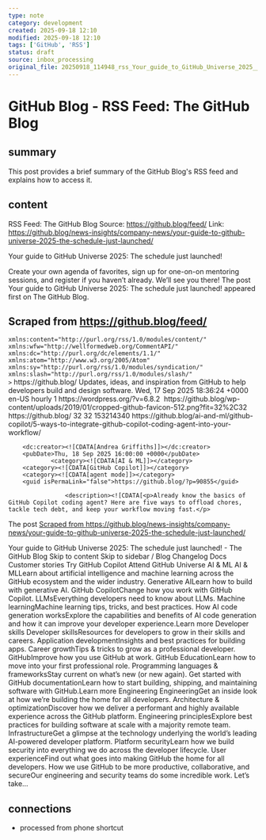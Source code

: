 ```yaml
---
type: note
category: development
created: 2025-09-18 12:10
modified: 2025-09-18 12:10
tags: ['GitHub', 'RSS']
status: draft
source: inbox_processing
original_file: 20250918_114948_rss_Your_guide_to_GitHub_Universe_2025__The_schedule_j.txt
---
```


# GitHub Blog - RSS Feed: The GitHub Blog

## summary
This post provides a brief summary of the GitHub Blog's RSS feed and explains how to access it.

## content
RSS Feed: The GitHub Blog
Source: https://github.blog/feed/
Link: https://github.blog/news-insights/company-news/your-guide-to-github-universe-2025-the-schedule-just-launched/

Your guide to GitHub Universe 2025: The schedule just launched!

Create your own agenda of favorites, sign up for one-on-on mentoring sessions, and register if you haven’t already. We’ll see you there! The post Your guide to GitHub Universe 2025: The schedule just launched! appeared first on The GitHub Blog.

## Scraped from https://github.blog/feed/
<?xml version="1.0" encoding="UTF-8"?><rss version="2.0"
	xmlns:content="http://purl.org/rss/1.0/modules/content/"
	xmlns:wfw="http://wellformedweb.org/CommentAPI/"
	xmlns:dc="http://purl.org/dc/elements/1.1/"
	xmlns:atom="http://www.w3.org/2005/Atom"
	xmlns:sy="http://purl.org/rss/1.0/modules/syndication/"
	xmlns:slash="http://purl.org/rss/1.0/modules/slash/"
	>

<channel>
	<title>The GitHub Blog</title>
	<atom:link href="https://github.blog/feed/" rel="self" type="application/rss+xml" />
	<link>https://github.blog/</link>
	<description>Updates, ideas, and inspiration from GitHub to help developers build and design software.</description>
	<lastBuildDate>Wed, 17 Sep 2025 18:36:24 +0000</lastBuildDate>
	<language>en-US</language>
	<sy:updatePeriod>
	hourly	</sy:updatePeriod>
	<sy:updateFrequency>
	1	</sy:updateFrequency>
	<generator>https://wordpress.org/?v=6.8.2</generator>

<image>
	<url>https://github.blog/wp-content/uploads/2019/01/cropped-github-favicon-512.png?fit=32%2C32</url>
	<title>The GitHub Blog</title>
	<link>https://github.blog/</link>
	<width>32</width>
	<height>32</height>
</image> 
<site xmlns="com-wordpress:feed-additions:1">153214340</site>	<item>
		<title>5 ways to integrate GitHub Copilot coding agent into your workflow</title>
		<link>https://github.blog/ai-and-ml/github-copilot/5-ways-to-integrate-github-copilot-coding-agent-into-your-workflow/</link>
		
		<dc:creator><![CDATA[Andrea Griffiths]]></dc:creator>
		<pubDate>Thu, 18 Sep 2025 16:00:00 +0000</pubDate>
				<category><![CDATA[AI & ML]]></category>
		<category><![CDATA[GitHub Copilot]]></category>
		<category><![CDATA[agent mode]]></category>
		<guid isPermaLink="false">https://github.blog/?p=90855</guid>

					<description><![CDATA[<p>Already know the basics of GitHub Copilot coding agent? Here are five ways to offload chores, tackle tech debt, and keep your workflow moving fast.</p>
<p>The post <a href="https://github.blog/ai-and-ml/github-copilot/5-ways-to-integrate-github-copilot-co...


## Scraped from https://github.blog/news-insights/company-news/your-guide-to-github-universe-2025-the-schedule-just-launched/
Your guide to GitHub Universe 2025: The schedule just launched! - The GitHub Blog Skip to content Skip to sidebar / Blog Changelog Docs Customer stories Try GitHub Copilot Attend GitHub Universe AI &amp; ML AI &amp; MLLearn about artificial intelligence and machine learning across the GitHub ecosystem and the wider industry. Generative AILearn how to build with generative AI. GitHub CopilotChange how you work with GitHub Copilot. LLMsEverything developers need to know about LLMs. Machine learningMachine learning tips, tricks, and best practices. How AI code generation worksExplore the capabilities and benefits of AI code generation and how it can improve your developer experience.Learn more Developer skills Developer skillsResources for developers to grow in their skills and careers. Application developmentInsights and best practices for building apps. Career growthTips &amp; tricks to grow as a professional developer. GitHubImprove how you use GitHub at work. GitHub EducationLearn how to move into your first professional role. Programming languages &amp; frameworksStay current on what’s new (or new again). Get started with GitHub documentationLearn how to start building, shipping, and maintaining software with GitHub.Learn more Engineering EngineeringGet an inside look at how we’re building the home for all developers. Architecture &amp; optimizationDiscover how we deliver a performant and highly available experience across the GitHub platform. Engineering principlesExplore best practices for building software at scale with a majority remote team. InfrastructureGet a glimpse at the technology underlying the world’s leading AI-powered developer platform. Platform securityLearn how we build security into everything we do across the developer lifecycle. User experienceFind out what goes into making GitHub the home for all developers. How we use GitHub to be more productive, collaborative, and secureOur engineering and security teams do some incredible work. Let’s take...


## connections
- processed from phone shortcut

